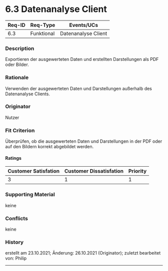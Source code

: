 # 6.3 Datenanalyse Client

| Req-ID |  Req-Type  | Events/UCs          |
|--------|------------|---------------------|
| 6.3    | Funktional | Datenanalyse Client |

### Description
Exportieren der ausgewerteten Daten und erstellten Darstellungen als PDF oder Bilder.

### Rationale
Verwenden der ausgewerteten Daten und Darstellungen außerhalb des Datenanalyse Clients.

### Originator
Nutzer

### Fit Criterion
Überprüfen, ob die ausgewerteten Daten und Darstellungen in der PDF oder auf den Bildern korrekt abgebildet werden.

#### Ratings
| Customer Satisfation | Customer Dissatisfation | Priority |
|----------------------|-------------------------|----------|
| 3                    | 1                       | 1        |

### Supporting Material
keine

### Conflicts
keine

### History
erstellt am 23.10.2021;
Änderung: 26.10.2021 (Originator);
zuletzt bearbeitet von: Philip

---
